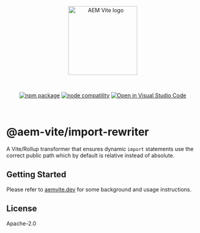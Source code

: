 <p align="center">
  <a href="https://aemvite.dev" target="_blank" rel="noopener noreferrer">
    <img width="180" src="https://aemvite.dev/static/logo-outlined.png" alt="AEM Vite logo">
  </a>
</p>
<br/>
<p align="center">
  <a href="https://npmjs.com/package/@aem-vite/import-rewriter"><img src="https://img.shields.io/npm/v/@aem-vite/import-rewriter.svg" alt="npm package"></a>
  <a href="https://nodejs.org/en/about/releases/"><img src="https://img.shields.io/node/v/@aem-vite/import-rewriter.svg" alt="node compatility"></a>
  <a href="https://open.vscode.dev/aem-vite/import-rewriter"><img src="https://open.vscode.dev/badges/open-in-vscode.svg" alt="Open in Visual Studio Code"></a>
</p>
<br/>

# @aem-vite/import-rewriter

A Vite/Rollup transformer that ensures dynamic `import` statements use the correct public path which by default is relative instead of absolute.

## Getting Started

Please refer to [aemvite.dev](https://aemvite.dev/guide/front-end/dynamic-imports/) for some background and usage instructions.

## License

Apache-2.0
